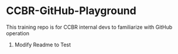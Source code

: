 # CCBR-GitHub-Playground
This training repo is for CCBR internal devs to familiarize with GitHub operation

1. Modify Readme to Test
  
